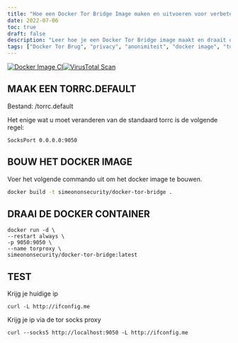 ```yaml
---
title: "Hoe een Docker Tor Bridge Image maken en uitvoeren voor verbeterde privacy en anonimiteit"
date: 2022-07-06
toc: true
draft: false
description: "Leer hoe je een Docker Tor Bridge image maakt en draait om je online privacy en anonimiteit te verbeteren."
tags: ["Docker Tor Brug", "privacy", "anonimiteit", "docker image", "torrc.default", "docker bouwen", "dokterscontainer", "huidige IP", "tor sokken proxy", "online beveiliging", "verbeterde privacy", "netwerken", "dockerization", "containerisatie", "Docker handleiding", "IP-adres", "netwerkprivacy", "proxyserver", "netwerk anonimiteit", "Docker netwerken", "Tor netwerk", "cyberbeveiliging", "internetprivacy", "anoniem browsen", "Dockerfile", "webbeveiliging", "netwerkbeveiliging", "cyberdefensie", "Docker inzet", "gegevensprivacy"]
---
```


[![Docker Image CI](https://github.com/simeononsecurity/docker-tor-bridge/actions/workflows/docker-image.yml/badge.svg)](https://github.com/simeononsecurity/docker-tor-bridge/actions/workflows/docker-image.yml)[![VirusTotal Scan](https://github.com/simeononsecurity/docker-tor-bridge/actions/workflows/virustotal.yml/badge.svg)](https://github.com/simeononsecurity/docker-tor-bridge/actions/workflows/virustotal.yml)

## MAAK EEN TORRC.DEFAULT
Bestand: /torrc.default

Het enige wat u moet veranderen van de standaard torrc is de volgende regel:

```SocksPort 0.0.0.0:9050```

## BOUW HET DOCKER IMAGE
Voer het volgende commando uit om het docker image te bouwen.

```bash
docker build -t simeononsecurity/docker-tor-bridge .
```

 
## DRAAI DE DOCKER CONTAINER
```docker
docker run -d \
--restart always \
-p 9050:9050 \
--name torproxy \
simeononsecurity/docker-tor-bridge:latest
``` 

## TEST
Krijg je huidige ip

```curl -L http://ifconfig.me```

Krijg je ip via de tor socks proxy

```curl --socks5 http://localhost:9050 -L http://ifconfig.me```
 
